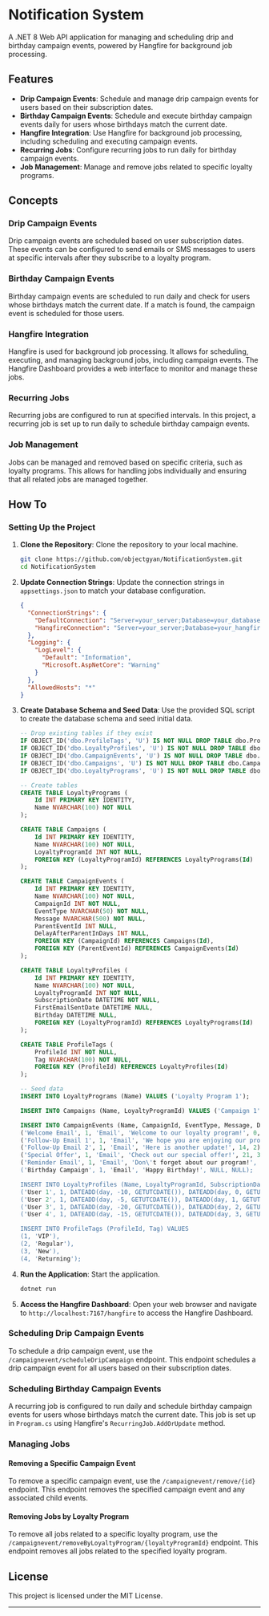 # Notification System

A .NET 8 Web API application for managing and scheduling drip and birthday campaign events, powered by Hangfire for background job processing.

## Features

- **Drip Campaign Events**: Schedule and manage drip campaign events for users based on their subscription dates.
- **Birthday Campaign Events**: Schedule and execute birthday campaign events daily for users whose birthdays match the current date.
- **Hangfire Integration**: Use Hangfire for background job processing, including scheduling and executing campaign events.
- **Recurring Jobs**: Configure recurring jobs to run daily for birthday campaign events.
- **Job Management**: Manage and remove jobs related to specific loyalty programs.

## Concepts

### Drip Campaign Events

Drip campaign events are scheduled based on user subscription dates. These events can be configured to send emails or SMS messages to users at specific intervals after they subscribe to a loyalty program.

### Birthday Campaign Events

Birthday campaign events are scheduled to run daily and check for users whose birthdays match the current date. If a match is found, the campaign event is scheduled for those users.

### Hangfire Integration

Hangfire is used for background job processing. It allows for scheduling, executing, and managing background jobs, including campaign events. The Hangfire Dashboard provides a web interface to monitor and manage these jobs.

### Recurring Jobs

Recurring jobs are configured to run at specified intervals. In this project, a recurring job is set up to run daily to schedule birthday campaign events.

### Job Management

Jobs can be managed and removed based on specific criteria, such as loyalty programs. This allows for handling jobs individually and ensuring that all related jobs are managed together.

## How To

### Setting Up the Project

1. **Clone the Repository**: Clone the repository to your local machine.
   ```bash
   git clone https://github.com/objectgyan/NotificationSystem.git
   cd NotificationSystem
   ```

2. **Update Connection Strings**: Update the connection strings in `appsettings.json` to match your database configuration.
   ```json
   {
     "ConnectionStrings": {
       "DefaultConnection": "Server=your_server;Database=your_database;Integrated Security=True;TrustServerCertificate=True;",
       "HangfireConnection": "Server=your_server;Database=your_hangfire_database;Integrated Security=True;TrustServerCertificate=True;"
     },
     "Logging": {
       "LogLevel": {
         "Default": "Information",
         "Microsoft.AspNetCore": "Warning"
       }
     },
     "AllowedHosts": "*"
   }
   ```

3. **Create Database Schema and Seed Data**: Use the provided SQL script to create the database schema and seed initial data.

   ```sql
   -- Drop existing tables if they exist
   IF OBJECT_ID('dbo.ProfileTags', 'U') IS NOT NULL DROP TABLE dbo.ProfileTags;
   IF OBJECT_ID('dbo.LoyaltyProfiles', 'U') IS NOT NULL DROP TABLE dbo.LoyaltyProfiles;
   IF OBJECT_ID('dbo.CampaignEvents', 'U') IS NOT NULL DROP TABLE dbo.CampaignEvents;
   IF OBJECT_ID('dbo.Campaigns', 'U') IS NOT NULL DROP TABLE dbo.Campaigns;
   IF OBJECT_ID('dbo.LoyaltyPrograms', 'U') IS NOT NULL DROP TABLE dbo.LoyaltyPrograms;

   -- Create tables
   CREATE TABLE LoyaltyPrograms (
       Id INT PRIMARY KEY IDENTITY,
       Name NVARCHAR(100) NOT NULL
   );

   CREATE TABLE Campaigns (
       Id INT PRIMARY KEY IDENTITY,
       Name NVARCHAR(100) NOT NULL,
       LoyaltyProgramId INT NOT NULL,
       FOREIGN KEY (LoyaltyProgramId) REFERENCES LoyaltyPrograms(Id)
   );

   CREATE TABLE CampaignEvents (
       Id INT PRIMARY KEY IDENTITY,
       Name NVARCHAR(100) NOT NULL,
       CampaignId INT NOT NULL,
       EventType NVARCHAR(50) NOT NULL,
       Message NVARCHAR(500) NOT NULL,
       ParentEventId INT NULL,
       DelayAfterParentInDays INT NULL,
       FOREIGN KEY (CampaignId) REFERENCES Campaigns(Id),
       FOREIGN KEY (ParentEventId) REFERENCES CampaignEvents(Id)
   );

   CREATE TABLE LoyaltyProfiles (
       Id INT PRIMARY KEY IDENTITY,
       Name NVARCHAR(100) NOT NULL,
       LoyaltyProgramId INT NOT NULL,
       SubscriptionDate DATETIME NOT NULL,
       FirstEmailSentDate DATETIME NULL,
       Birthday DATETIME NULL,
       FOREIGN KEY (LoyaltyProgramId) REFERENCES LoyaltyPrograms(Id)
   );

   CREATE TABLE ProfileTags (
       ProfileId INT NOT NULL,
       Tag NVARCHAR(100) NOT NULL,
       FOREIGN KEY (ProfileId) REFERENCES LoyaltyProfiles(Id)
   );

   -- Seed data
   INSERT INTO LoyaltyPrograms (Name) VALUES ('Loyalty Program 1');

   INSERT INTO Campaigns (Name, LoyaltyProgramId) VALUES ('Campaign 1', 1);

   INSERT INTO CampaignEvents (Name, CampaignId, EventType, Message, DelayAfterParentInDays, ParentEventId) VALUES 
   ('Welcome Email', 1, 'Email', 'Welcome to our loyalty program!', 0, NULL),
   ('Follow-Up Email 1', 1, 'Email', 'We hope you are enjoying our program!', 7, 1),
   ('Follow-Up Email 2', 1, 'Email', 'Here is another update!', 14, 2),
   ('Special Offer', 1, 'Email', 'Check out our special offer!', 21, 3),
   ('Reminder Email', 1, 'Email', 'Don\'t forget about our program!', 30, NULL),
   ('Birthday Campaign', 1, 'Email', 'Happy Birthday!', NULL, NULL);

   INSERT INTO LoyaltyProfiles (Name, LoyaltyProgramId, SubscriptionDate, Birthday) VALUES 
   ('User 1', 1, DATEADD(day, -10, GETUTCDATE()), DATEADD(day, 0, GETUTCDATE())),
   ('User 2', 1, DATEADD(day, -5, GETUTCDATE()), DATEADD(day, 1, GETUTCDATE())),
   ('User 3', 1, DATEADD(day, -20, GETUTCDATE()), DATEADD(day, 2, GETUTCDATE())),
   ('User 4', 1, DATEADD(day, -15, GETUTCDATE()), DATEADD(day, 3, GETUTCDATE()));

   INSERT INTO ProfileTags (ProfileId, Tag) VALUES 
   (1, 'VIP'),
   (2, 'Regular'),
   (3, 'New'),
   (4, 'Returning');
   ```

4. **Run the Application**: Start the application.
   ```bash
   dotnet run
   ```

5. **Access the Hangfire Dashboard**: Open your web browser and navigate to `http://localhost:7167/hangfire` to access the Hangfire Dashboard.

### Scheduling Drip Campaign Events

To schedule a drip campaign event, use the `/campaignevent/scheduleDripCampaign` endpoint. This endpoint schedules a drip campaign event for all users based on their subscription dates.

### Scheduling Birthday Campaign Events

A recurring job is configured to run daily and schedule birthday campaign events for users whose birthdays match the current date. This job is set up in `Program.cs` using Hangfire's `RecurringJob.AddOrUpdate` method.

### Managing Jobs

#### Removing a Specific Campaign Event

To remove a specific campaign event, use the `/campaignevent/remove/{id}` endpoint. This endpoint removes the specified campaign event and any associated child events.

#### Removing Jobs by Loyalty Program

To remove all jobs related to a specific loyalty program, use the `/campaignevent/removeByLoyaltyProgram/{loyaltyProgramId}` endpoint. This endpoint removes all jobs related to the specified loyalty program.

## License

This project is licensed under the MIT License.

---
